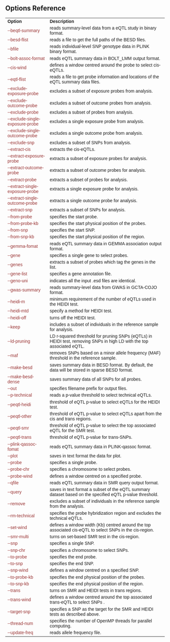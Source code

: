 ## Options Reference 

<table width="1000" border="0" style="font-family:arial; font-size:14px; align-self:center" >
<tr>
<td align="left"><b>Option</b></td>        
<td align="left"><b>Description</b></td>        
</tr>
<tr>    
<td align="left"><font color="#993333">--beqtl-summary</font></td>
<td align="left">reads summary-level data from a eQTL study in binary format.</td>                 
</tr>
<tr>                           
<td align="left"><font color="#993333">--besd-flist</font></td>
<td align="left">reads a file to get the full paths of the BESD files.</td>                
</tr> 
<tr>                           
<td align="left"><font color="#993333">--bfile</font></td>
<td align="left">reads individual-level SNP genotype data in PLINK binary format.</td>                
</tr> 
<tr>                           
<td align="left"><font color="#993333">--bolt-assoc-format</font></td>
<td align="left">reads eQTL summary data in BOLT_LMM output format.</td>                
</tr> 
<tr>                           
<td align="left"><font color="#993333">--cis-wind</font></td>
<td align="left">defines a window centred around the probe to select cis-eQTLs.</td>                
</tr>     
<tr>                           
<td align="left"><font color="#993333">--eqtl-flist</font></td>
<td align="left">reads a file to get probe information and locations of the eQTL summary data files.</td>                
</tr> 
<tr>                           
<td align="left"><font color="#993333">--exclude-exposure-probe</font></td>
<td align="left">excludes a subset of exposure probes from analysis.</td>                
</tr> 
<tr>                           
<td align="left"><font color="#993333">--exclude-outcome-probe</font></td>
<td align="left">excludes a subset of outcome probes from analysis.</td>                
</tr> 
<tr>                           
<td align="left"><font color="#993333">--exclude-probe</font></td>
<td align="left">excludes a subset of probes from analysis.</td>                
</tr>  
<tr>                           
<td align="left"><font color="#993333">--exclude-single-exposure-probe</font></td>
<td align="left">excludes a single exposure probe from analysis.</td>                
</tr> 
<tr>                           
<td align="left"><font color="#993333">--exclude-single-outcome-probe</font></td>
<td align="left">excludes a single outcome probe from analysis.</td>                
</tr> 
<tr>                           
<td align="left"><font color="#993333">--exclude-snp </font></td>
<td align="left">excludes a subset of SNPs from analysis.</td>                
</tr> 
<tr>                           
<td align="left"><font color="#993333">--extract-cis</font></td>
<td align="left">extracts the cis-eQTLs.</td>                
</tr> 
<tr>                           
<td align="left"><font color="#993333">--extract-exposure-probe</font></td>
<td align="left">extracts a subset of exposure probes for analysis.</td>                
</tr> 
<tr>                           
<td align="left"><font color="#993333">--extract-outcome-probe</font></td>
<td align="left">extracts a subset of outcome probes for analysis.</td>                
</tr> 
<tr>                           
<td align="left"><font color="#993333">--extract-probe</font></td>
<td align="left">extracts a subset of probes for analysis.</td>                
</tr> 
<tr>                           
<td align="left"><font color="#993333">--extract-single-exposure-probe</font></td>
<td align="left">extracts a single exposure probe for analysis.</td>                
</tr> 
<tr>                           
<td align="left"><font color="#993333">--extract-single-outcome-probe</font></td>
<td align="left">extracts a single outcome probe for analysis.</td>                
</tr> 
<tr>                           
<td align="left"><font color="#993333">--extract-snp</font></td>
<td align="left">extracts a subset of SNPs for analysis.</td>                
</tr> 
<tr>                           
<td align="left"><font color="#993333">--from-probe </font></td>
<td align="left">specifies the start probe.</td>                
</tr> 
<tr>                           
<td align="left"><font color="#993333">--from-probe-kb</font></td>
<td align="left">specifies the start physical position of the probes.</td>                
</tr> 
<tr>                           
<td align="left"><font color="#993333">--from-snp</font></td>
<td align="left">specifies the start SNP.</td>                
</tr>  
<tr>                           
<td align="left"><font color="#993333">--from-snp-kb</font></td>
<td align="left"> specifies the start physical position of the region.</td>                
</tr>
<tr>                           
<td align="left"><font color="#993333">--gemma-fomat</font></td>
<td align="left">reads eQTL summary data in GEMMA association output format.</td>                
</tr> 
<tr>                           
<td align="left"><font color="#993333">--gene</font></td>
<td align="left">specifies a single gene to select probes.</td>                
</tr> 
<tr>                           
<td align="left"><font color="#993333">--genes</font></td>
<td align="left">extracts a subset of probes which tag the genes in the list.</td>                
</tr>
<tr>                           
<td align="left"><font color="#993333">--gene-list</font></td>
<td align="left">specifies a gene annotation file.</td>                
</tr>
<tr>                           
<td align="left"><font color="#993333">--geno-uni</font></td>
<td align="left">indicates all the input .esd files are identical.</td>                
</tr>
<tr>                           
<td align="left"><font color="#993333">--gwas-summary</font></td>
<td align="left">reads summary-level data from GWAS in GCTA-COJO format.</td>                
</tr> 
<tr>                           
<td align="left"><font color="#993333">--heidi-m</font></td>
<td align="left">minimum requirement of the number of eQTLs used in the HEIDI test.</td>                
</tr> 
<tr>                           
<td align="left"><font color="#993333">--heidi-mtd</font></td>
<td align="left">specify a method for HEIDI test.</td>                
</tr> 
<tr>                           
<td align="left"><font color="#993333">--heidi-off</font></td>
<td align="left">turns off the HEIDI test.</td>                
</tr>
<tr>                           
<td align="left"><font color="#993333">--keep</font></td>
<td align="left">includes a subset of individuals in the reference sample for analysis.</td>                
</tr>   
<tr>                           
<td align="left"><font color="#993333">--ld-pruning</font></td>
<td align="left">LD r-squared threshold for pruning SNPs (eQTLs) in HEIDI test, removing SNPs in high LD with the top associated eQTL.</td>                
</tr>    
<tr>                           
<td align="left"><font color="#993333">--maf</font></td>
<td align="left">removes SNPs based on a minor allele frequency (MAF) threshold in the reference sample.</td>                
</tr>
<tr>                           
<td align="left"><font color="#993333">--make-besd</font></td>
<td align="left">saves summary data in BESD format. By default, the data will be stored in sparse BESD format.</td>                
</tr>  
<tr>                           
<td align="left"><font color="#993333">--make-besd-dense</font></td>
<td align="left">saves summary data of all SNPs for all probes.</td>                
</tr> 
<tr>                           
<td align="left"><font color="#993333">--out</font></td>
<td align="left">specifies filename prefix for output files.</td>                
</tr> 
<tr>                           
<td align="left"><font color="#993333">--p-technical</font></td>
<td align="left">reads a p-value threshold to select technical eQTLs.</td>                
</tr>
<tr>                           
<td align="left"><font color="#993333">--peqtl-heidi</font></td>
<td align="left">threshold of eQTL p-value to select eQTLs for the HEIDI test.</td>                
</tr> 
<tr>                           
<td align="left"><font color="#993333">--peqtl-other</font></td>
<td align="left">threshold of eQTL p-value to select eQTLs apart from the cis and trans regions.</td>                
</tr> 
<tr>                           
<td align="left"><font color="#993333">--peqtl-smr</font></td>
<td align="left">threshold of eQTL p-value to select the top associated eQTL for the SMR test.</td>                
</tr> 
<tr>                           
<td align="left"><font color="#993333">--peqtl-trans </font></td>
<td align="left">threshold of eQTL p-value for trans-SNPs.</td>                
</tr> 
<tr>                           
<td align="left"><font color="#993333">--plink-qassoc-fomat</font></td>
<td align="left">reads eQTL summary data in PLINK-qassoc format.</td>                
</tr>
<tr>                           
<td align="left"><font color="#993333">--plot</font></td>
<td align="left">saves in text format the data for plot.</td>                
</tr>
<tr>                           
<td align="left"><font color="#993333">--probe</font></td>
<td align="left">specifies a single probe.</td>                
</tr> 
<tr>                           
<td align="left"><font color="#993333">--probe-chr</font></td>
<td align="left">specifies a chromosome to select probes.</td>                
</tr> 
<tr>                           
<td align="left"><font color="#993333">--probe-wind</font></td>
<td align="left">defines a window centred on a specified probe.</td>                
</tr>
<tr>                           
<td align="left"><font color="#993333">--qfile</font></td>
<td align="left">reads eQTL summary data in SMR query output format.</td>                
</tr>
<tr>                           
<td align="left"><font color="#993333">--query</font></td>
<td align="left">saves in text format a subset of the eQTL summary dataset based on the specified eQTL p-value threshold.</td>                
</tr>  
<tr>                           
<td align="left"><font color="#993333">--remove</font></td>
<td align="left">excludes a subset of individuals in the reference sample from the analysis.</td>                
</tr> 
<tr>                           
<td align="left"><font color="#993333">--rm-technical</font></td>
<td align="left">specifies the probe hybridization region and excludes the technical eQTLs.</td>                
</tr> 
<tr>                           
<td align="left"><font color="#993333">--set-wind</font></td>
<td align="left">defines a window width (Kb) centred around the top associated cis-eQTL to select SNPs in the cis-region.</td>                
</tr>
<tr>                           
<td align="left"><font color="#993333">--smr-multi</font></td>
<td align="left">turns on set-based SMR test in the cis-region.</td>                
</tr>      
<tr>                           
<td align="left"><font color="#993333">--snp</font></td>
<td align="left">specifies a single SNP.</td>                
</tr> 
<tr>                           
<td align="left"><font color="#993333">--snp-chr</font></td>
<td align="left">specifies a chromosome to select SNPs.</td>                
</tr> 
<tr>                           
<td align="left"><font color="#993333">--to-probe</font></td>
<td align="left">specifies the end probe.</td>                
</tr> 
<tr>                           
<td align="left"><font color="#993333">--to-snp</font></td>
<td align="left">specifies the end SNP.</td>                
</tr>
<tr>                           
<td align="left"><font color="#993333">--snp-wind</font></td>
<td align="left">defines a window centred on a specified SNP.</td>                
</tr>
<tr>                           
<td align="left"><font color="#993333">--to-probe-kb</font></td>
<td align="left">specifies the end physical position of the probes.</td>                
</tr> 
<tr>                           
<td align="left"><font color="#993333">--to-snp-kb</font></td>
<td align="left">specifies the end physical position of the region.</td>                
</tr> 
<tr>                           
<td align="left"><font color="#993333">--trans</font></td>
<td align="left">turns on SMR and HEIDI tests in trans regions.</td>                
</tr> 
<tr>                           
<td align="left"><font color="#993333">--trans-wind</font></td>
<td align="left">defines a window centred around the top associated trans-eQTL to select SNPs .</td>                
</tr> 
<tr>                           
<td align="left"><font color="#993333">--target-snp</font></td>
<td align="left">specifies a SNP as the target for the SMR and HEIDI tests as described above.</td>                
</tr> 
<tr>                           
<td align="left"><font color="#993333">--thread-num</font></td>
<td align="left">specifies the number of OpenMP threads for parallel computing.</td>                
</tr>             
<tr>                           
<td align="left"><font color="#993333">--update-freq </font></td>
<td align="left">reads allele frequency file.</td>                
</tr> 
</table>

